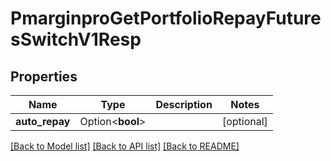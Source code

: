 # PmarginproGetPortfolioRepayFuturesSwitchV1Resp

## Properties

Name | Type | Description | Notes
------------ | ------------- | ------------- | -------------
**auto_repay** | Option<**bool**> |  | [optional]

[[Back to Model list]](../README.md#documentation-for-models) [[Back to API list]](../README.md#documentation-for-api-endpoints) [[Back to README]](../README.md)


